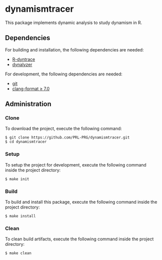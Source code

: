 # dynamismtracer

This package implements dynamic analysis to study dynamism in R.

## Dependencies

For building and installation, the following dependencies are needed:
- [R-dyntrace](https://github.com/PRL-PRG/R-dyntrace "R-dyntrace")
- [dynalyzer](https://github.com/PRL-PRG/dynalyzer "dynalyzer")

For development, the following dependencies are needed:
- [git](https://git-scm.com/ "git")
- [clang-format ≥ 7.0](https://clang.llvm.org/docs/ClangFormat.html "clang-format")


## Administration

### Clone

To download the project, execute the following command:

```shell
$ git clone https://github.com/PRL-PRG/dynamismtracer.git
$ cd dynamismtracer
```

### Setup

To setup the project for development, execute the following command inside the project directory:

```shell
$ make init
```

### Build

To build and install this package, execute the following command inside the project directory:

```shell
$ make install
```

### Clean

To clean build artifacts, execute the following command inside the project directory:
```shell
$ make clean
```
